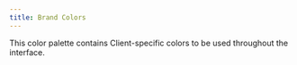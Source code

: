 ```yaml
---
title: Brand Colors
---
```


This color palette contains Client-specific colors to be used throughout the interface.
